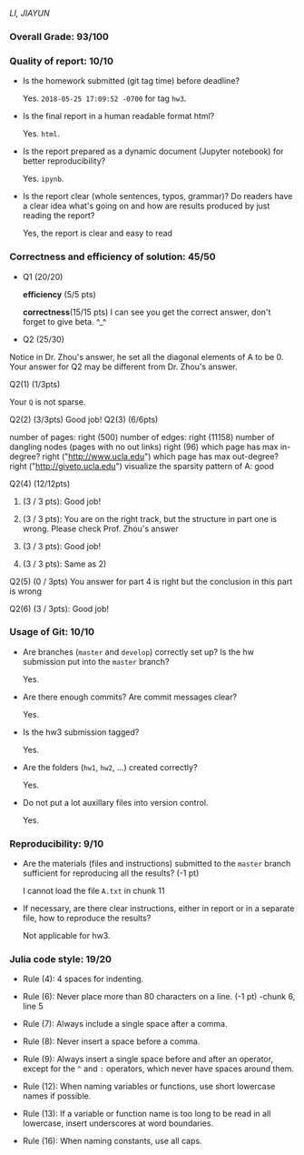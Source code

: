 *LI, JIAYUN*  

### Overall Grade: 93/100

### Quality of report: 10/10

* Is the homework submitted (git tag time) before deadline?

	Yes. `2018-05-25 17:09:52 -0700` for tag `hw3`. 
	
* Is the final report in a human readable format html? 

	Yes. `html`.

* Is the report prepared as a dynamic document (Jupyter notebook) for better reproducibility?  

	Yes. `ipynb`.

* Is the report clear (whole sentences, typos, grammar)? Do readers have a clear idea what's going on and how are results produced by just reading the report?

    Yes, the report is clear and easy to read
 
### Correctness and efficiency of solution: 45/50 

* Q1 (20/20)

  **efficiency** (5/5 pts)
 
  **correctness**(15/15 pts)
    I can see you get the correct answer, don't forget to give beta. ^_^
	
* Q2 (25/30)

Notice in Dr. Zhou's answer, he set all the diagonal elements of A to be 0. Your answer for Q2 may be different from Dr. Zhou's answer.

Q2(1) (1/3pts)

 Your `Q` is not sparse.

Q2(2) (3/3pts) Good job!
Q2(3) (6/6pts)

number of pages: right (500)
number of edges: right (11158)
number of dangling nodes (pages with no out links) right (96)
which page has max in-degree? right ("http://www.ucla.edu")
which page has max out-degree? right ("http://giveto.ucla.edu")
visualize the sparsity pattern of  A: good


Q2(4) (12/12pts) 

1) (3 / 3 pts): Good job!

2) (3 / 3 pts): You are on the right track, but the structure in part one is wrong. Please check Prof. Zhou's answer

3) (3 / 3 pts): Good job!

4) (3 / 3 pts): Same as 2)

Q2(5) (0 / 3pts) You answer for part 4 is right but the conclusion in this part is wrong

Q2(6) (3 / 3pts): Good job!



### Usage of Git: 10/10

* Are branches (`master` and `develop`) correctly set up? Is the hw submission put into the `master` branch?

	Yes.
	
* Are there enough commits? Are commit messages clear? 

	 Yes. 
	
* Is the hw3 submission tagged?

	Yes.

* Are the folders (`hw1`, `hw2`, ...) created correctly? 

	Yes.

* Do not put a lot auxillary files into version control.  

	Yes. 

### Reproducibility: 9/10

* Are the materials (files and instructions) submitted to the `master` branch sufficient for reproducing all the results?  (-1 pt)

	I cannot load the file `A.txt` in chunk 11
	

* If necessary, are there clear instructions, either in report or in a separate file, how to reproduce the results?  

	Not applicable for hw3.
    

### Julia code style: 19/20

* Rule (4): 4 spaces for indenting. 

* Rule (6): Never place more than 80 characters on a line. (-1 pt)
    -chunk 6, line 5

* Rule (7): Always include a single space after a comma. 
* Rule (8):  Never insert a space before a comma.

* Rule (9): Always insert a single space before and after an operator, except for the `^` and `:` operators, which never have spaces around them. 

* Rule (12): When naming variables or functions, use short lowercase names if possible.

* Rule (13): If a variable or function name is too long to be read in all lowercase, insert underscores at word boundaries.

* Rule (16): When naming constants, use all caps.
